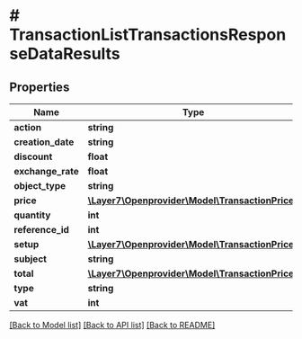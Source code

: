# # TransactionListTransactionsResponseDataResults

## Properties

Name | Type | Description | Notes
------------ | ------------- | ------------- | -------------
**action** | **string** |  | [optional]
**creation_date** | **string** |  | [optional]
**discount** | **float** |  | [optional]
**exchange_rate** | **float** |  | [optional]
**object_type** | **string** |  | [optional]
**price** | [**\Layer7\Openprovider\Model\TransactionPrices**](TransactionPrices.md) |  | [optional]
**quantity** | **int** |  | [optional]
**reference_id** | **int** |  | [optional]
**setup** | [**\Layer7\Openprovider\Model\TransactionPrices**](TransactionPrices.md) |  | [optional]
**subject** | **string** |  | [optional]
**total** | [**\Layer7\Openprovider\Model\TransactionPrices**](TransactionPrices.md) |  | [optional]
**type** | **string** |  | [optional]
**vat** | **int** |  | [optional]

[[Back to Model list]](../../README.md#models) [[Back to API list]](../../README.md#endpoints) [[Back to README]](../../README.md)
